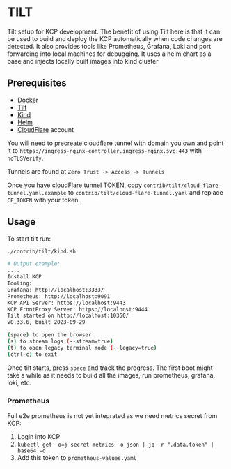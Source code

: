 # TILT

Tilt setup for KCP development.
The benefit of using Tilt here is that it can be used to build and deploy the KCP
automatically when code changes are detected. It also provides tools like
Prometheus, Grafana, Loki and port forwarding into local machines for debugging.
It uses a helm chart as a base and injects locally built images into kind cluster

## Prerequisites

- [Docker](https://docs.docker.com/get-docker/)
- [Tilt](https://docs.tilt.dev/install.html)
- [Kind](https://kind.sigs.k8s.io/docs/user/quick-start/#installation)
- [Helm](https://helm.sh/docs/intro/install/)
- [CloudFlare](https://www.cloudflare.com/) account


You will need to precreate cloudflare tunnel with domain you own and point it to
`https://ingress-nginx-controller.ingress-nginx.svc:443` with `noTLSVerify`.

Tunnels are found at `Zero Trust -> Access -> Tunnels`

Once you have cloudFlare tunnel TOKEN, copy `contrib/tilt/cloud-flare-tunnel.yaml.example`
to `contrib/tilt/cloud-flare-tunnel.yaml` and replace `CF_TOKEN` with your token.


## Usage

To start tilt run:

```bash
./contrib/tilt/kind.sh

# Output example:
....
Install KCP
Tooling:
Grafana: http://localhost:3333/
Prometheus: http://localhost:9091
KCP API Server: https://localhost:9443
KCP FrontProxy Server: https://localhost:9444
Tilt started on http://localhost:10350/
v0.33.6, built 2023-09-29

(space) to open the browser
(s) to stream logs (--stream=true)
(t) to open legacy terminal mode (--legacy=true)
(ctrl-c) to exit
```

Once tilt starts, press `space` and track the progress. The first boot might take
a while as it needs to build all the images, run prometheus, grafana, loki, etc.

### Prometheus

Full e2e prometheus is not yet integrated as we need metrics secret from KCP:

1. Login into KCP
2. `kubectl get -o=j secret metrics -o json | jq -r ".data.token" | base64 -d`
3. Add this token to `prometheus-values.yaml`
